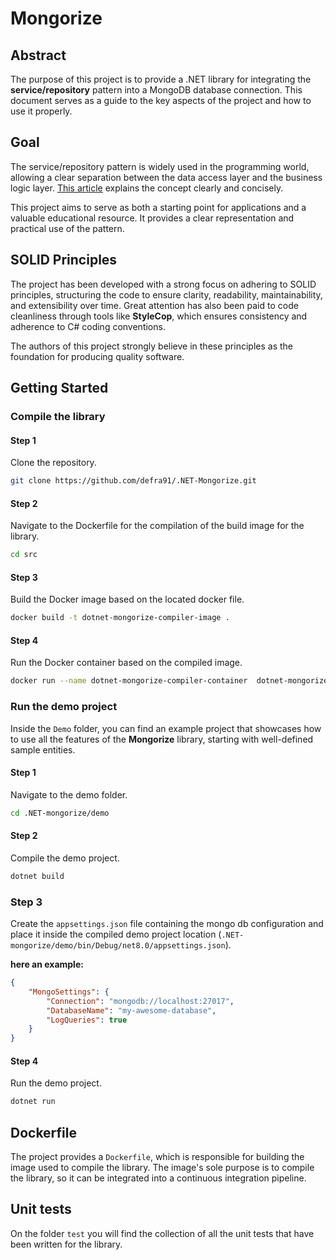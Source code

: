 # Mongorize

## Abstract

The purpose of this project is to provide a .NET library for integrating the **service/repository** pattern into a MongoDB database connection. This document serves as a guide to the key aspects of the project and how to use it properly.

## Goal

The service/repository pattern is widely used in the programming world, allowing a clear separation between the data access layer and the business logic layer. [This article](https://medium.com/@ankitpal181/service-repository-pattern-802540254019) explains the concept clearly and concisely.

This project aims to serve as both a starting point for applications and a valuable educational resource. It provides a clear representation and practical use of the pattern.

## SOLID Principles

The project has been developed with a strong focus on adhering to SOLID principles, structuring the code to ensure clarity, readability, maintainability, and extensibility over time. Great attention has also been paid to code cleanliness through tools like **StyleCop**, which ensures consistency and adherence to C# coding conventions.

The authors of this project strongly believe in these principles as the foundation for producing quality software.

## Getting Started

### Compile the library

#### Step 1

Clone the repository.

``` bash
git clone https://github.com/defra91/.NET-Mongorize.git
```

#### Step 2

Navigate to the Dockerfile for the compilation of the build image for the library.

``` bash
cd src
```

#### Step 3

Build the Docker image based on the located docker file.

``` bash
docker build -t dotnet-mongorize-compiler-image .
```

#### Step 4

Run the Docker container based on the compiled image.

``` bash
docker run --name dotnet-mongorize-compiler-container  dotnet-mongorize-compiler-image
```

### Run the demo project

Inside the `Demo` folder, you can find an example project that showcases how to use all the features of the **Mongorize** library, starting with well-defined sample entities.

#### Step 1

Navigate to the demo folder.

``` bash
cd .NET-mongorize/demo
```

#### Step 2

Compile the demo project.

``` bash
dotnet build
```

### Step 3

Create the `appsettings.json` file containing the mongo db configuration and place it inside the compiled demo project location (`.NET-mongorize/demo/bin/Debug/net8.0/appsettings.json`).

**here an example:**

``` json
{
    "MongoSettings": {
        "Connection": "mongodb://localhost:27017",
        "DatabaseName": "my-awesome-database",
        "LogQueries": true
    }
}
```

#### Step 4

Run the demo project.

``` bash
dotnet run
```

## Dockerfile

The project provides a `Dockerfile`, which is responsible for building the image used to compile the library. The image's sole purpose is to compile the library, so it can be integrated into a continuous integration pipeline.

## Unit tests

On the folder `test` you will find the collection of all the unit tests that have been written for the library.